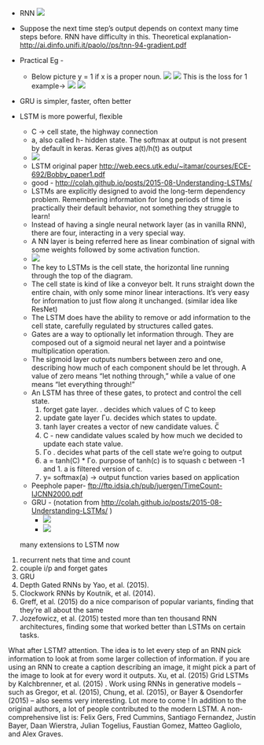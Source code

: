 * RNN
![](images/IMG_2179.jpg)
* Suppose the next time step’s output depends on context many time steps before. RNN have difficulty in this. Theoretical explanation-
http://ai.dinfo.unifi.it/paolo//ps/tnn-94-gradient.pdf
* Practical Eg -
  * Below picture y<t> = 1 if x<t> is a proper noun.
![](images/tmp1.jpg)
![](images/tmp2.jpg)
This is the loss for 1 example->
![](images/tmp3.jpg)
![](images/tmp4.png)
* GRU is simpler, faster, often better
* LSTM is more powerful, flexible
  * C -> cell state, the highway connection
  * a, also called h- hidden state. The softmax at output is not present by default in keras. Keras gives a(t)/h(t) as output
  * ![](images/tmp5.jpg)
  * LSTM original paper
    http://web.eecs.utk.edu/~itamar/courses/ECE-692/Bobby_paper1.pdf
  * good - http://colah.github.io/posts/2015-08-Understanding-LSTMs/
  * LSTMs are explicitly designed to avoid the long-term dependency problem. Remembering information for long periods of time is practically their default behavior, not something they struggle to learn!
  * Instead of having a single neural network layer (as in vanilla RNN), there are four, interacting in a very special way.
  * A NN layer is being referred here as linear combination of signal with some weights followed by some activation function.
  * ![](images/tmp6.png)
  * The key to LSTMs is the cell state, the horizontal line running through the top of the diagram.
  * The cell state is kind of like a conveyor belt. It runs straight down the entire chain, with only some minor linear interactions. It’s very easy for information to just flow along it unchanged. (similar idea like ResNet)
  * The LSTM does have the ability to remove or add information to the cell state, carefully regulated by structures called gates.
  * Gates are a way to optionally let information through. They are composed out of a sigmoid neural net layer and a pointwise multiplication operation.
  * The sigmoid layer outputs numbers between zero and one, describing how much of each component should be let through. A value of zero means “let nothing through,” while a value of one means “let everything through!”  
  * An LSTM has three of these gates, to protect and control the cell state.
    1. forget gate layer.  . decides which values of C<t-1> to keep
    2. update gate layer Γu. decides which states to update.
    3. tanh layer creates a vector of new candidate values. C̅<t>
    4. C<t> - new candidate values scaled by how much we decided to update each state value.
    5. Γo . decides what parts of the cell state we’re going to output
    6.  a<t> = tanh(C<t>) * Γo.   purpose of tanh(c<t>) is to squash c<t> between -1 and 1. a<t> is filtered version of c<t>.
    7. y<t>= softmax(a<t>) -> output function varies based on application
  * Peephole paper- ftp://ftp.idsia.ch/pub/juergen/TimeCount-IJCNN2000.pdf
  * GRU - (notation from  http://colah.github.io/posts/2015-08-Understanding-LSTMs/ )
    * ![](images/tmp7.png)
    * ![](images/tmp8.png)


  many extensions to LSTM now

1. recurrent nets that time and count
2. couple i/p and forget gates
3. GRU
4. Depth Gated RNNs by Yao, et al. (2015).
5. Clockwork RNNs by Koutnik, et al. (2014).
6. Greff, et al. (2015) do a nice comparison of popular variants, finding that they’re all about the same
7. Jozefowicz, et al. (2015) tested more than ten thousand RNN architectures, finding some that worked better than LSTMs on certain tasks.

What after LSTM? attention. The idea is to let every step of an RNN pick information to look at from some larger collection of information. if you are using an RNN to create a caption describing an image, it might pick a part of the image to look at for every word it outputs. Xu, et al. (2015)
Grid LSTMs by Kalchbrenner, et al. (2015) . Work using RNNs in generative models – such as Gregor, et al. (2015), Chung, et al. (2015), or Bayer & Osendorfer (2015) – also seems very interesting. Lot more to come !
In addition to the original authors, a lot of people contributed to the modern LSTM. A non-comprehensive list is: Felix Gers, Fred Cummins, Santiago Fernandez, Justin Bayer, Daan Wierstra, Julian Togelius, Faustian Gomez, Matteo Gagliolo, and Alex Graves. 
